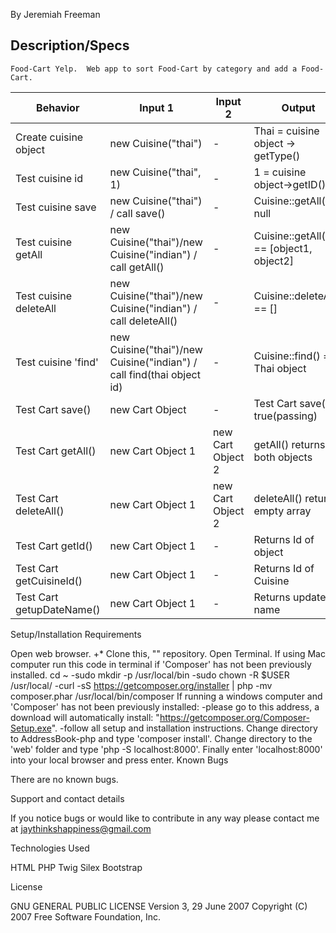 By Jeremiah Freeman

## Description/Specs

    Food-Cart Yelp.  Web app to sort Food-Cart by category and add a Food-Cart.



| Behavior | Input 1 | Input 2 | Output |
|----------|---------|---------|--------|
| Create cuisine object | new Cuisine("thai") | - | Thai = cuisine object -> getType() |
| Test cuisine id | new Cuisine("thai", 1) | - | 1 = cuisine object->getID() |
| Test cuisine save | new Cuisine("thai") / call save()|-| Cuisine::getAll() != null|
| Test cuisine getAll | new Cuisine("thai")/new Cuisine("indian") / call getAll() | - | Cuisine::getAll() == [object1, object2] |
| Test cuisine deleteAll | new Cuisine("thai")/new Cuisine("indian") / call deleteAll() |-| Cuisine::deleteAll() == [] |
| Test cuisine 'find' | new Cuisine("thai")/new Cuisine("indian") / call find(thai object id) | - | Cuisine::find() == Thai object |
| Test Cart save() | new Cart Object | - | Test Cart save() = true(passing) |
| Test Cart getAll() | new Cart Object 1 | new Cart Object 2 | getAll() returns both objects |
| Test Cart deleteAll() | new Cart Object 1 | new Cart Object 2 | deleteAll() returns empty array |
| Test Cart getId() | new Cart Object 1 | - | Returns Id of object |
| Test Cart getCuisineId() | new Cart Object 1 | - | Returns Id of Cuisine |
| Test Cart getupDateName() | new Cart Object 1 | - | Returns updated name | Test Cart find(idof1) | new Cart Object 1 | new Cart Object 2 |  Returns object 1 |






Setup/Installation Requirements

Open web browser. +* Clone this, "" repository.
Open Terminal.
If using Mac computer run this code in terminal if 'Composer' has not been previously installed.
cd ~ -sudo mkdir -p /usr/local/bin -sudo chown -R $USER /usr/local/ -curl -sS https://getcomposer.org/installer | php -mv composer.phar /usr/local/bin/composer
If running a windows computer and 'Composer' has not been previously installed: -please go to this address, a download will automatically install: "https://getcomposer.org/Composer-Setup.exe". -follow all setup and installation instructions.
Change directory to AddressBook-php and type 'composer install'.
Change directory to the 'web' folder and type 'php -S localhost:8000'.
Finally enter 'localhost:8000' into your local browser and press enter.
Known Bugs

There are no known bugs.

Support and contact details

If you notice bugs or would like to contribute in any way please contact me at jaythinkshappiness@gmail.com

Technologies Used

HTML PHP Twig Silex Bootstrap

License

GNU GENERAL PUBLIC LICENSE Version 3, 29 June 2007 Copyright (C) 2007 Free Software Foundation, Inc.
